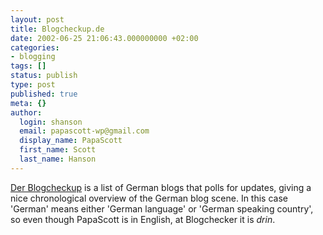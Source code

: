 ```yaml
---
layout: post
title: Blogcheckup.de
date: 2002-06-25 21:06:43.000000000 +02:00
categories:
- blogging
tags: []
status: publish
type: post
published: true
meta: {}
author:
  login: shanson
  email: papascott-wp@gmail.com
  display_name: PapaScott
  first_name: Scott
  last_name: Hanson
---
```

<p><a href="http://www.blogcheckup.de/">Der Blogcheckup</a> is a list of German blogs that polls for updates, giving a nice chronological overview of the German blog scene.  In this case 'German'  means either 'German language' or 'German speaking country', so even though PapaScott is in English, at Blogchecker it is <i>drin</i>.</p>
